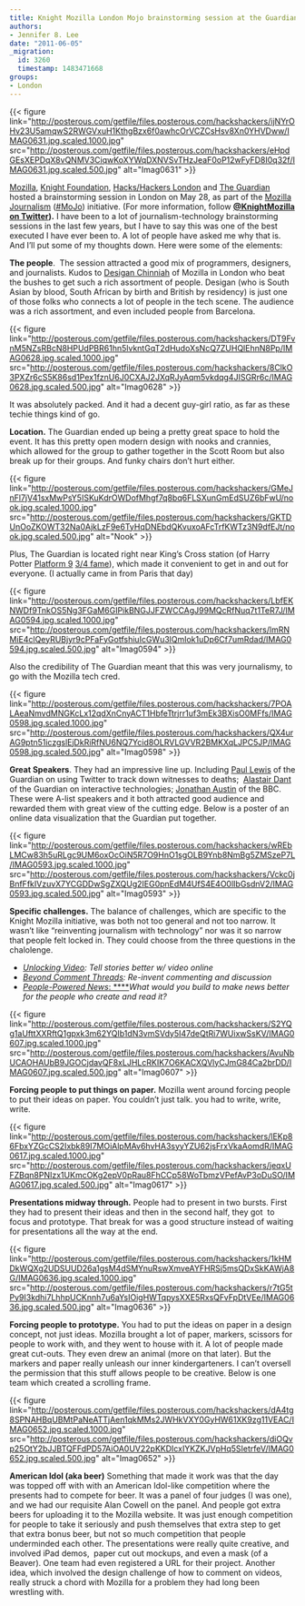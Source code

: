 ```yaml
---
title: Knight Mozilla London Mojo brainstorming session at the Guardian
authors:
- Jennifer 8. Lee
date: "2011-06-05"
_migration:
  id: 3260
  timestamp: 1483471668
groups:
- London
---
```




{{< figure link="http://posterous.com/getfile/files.posterous.com/hackshackers/ijNYrOHv23U5amqwS2RWGVxuH1KthgBzx6f0awhcOrVCZCsHsv8Xn0YHVDww/IMAG0631.jpg.scaled.1000.jpg" src="http://posterous.com/getfile/files.posterous.com/hackshackers/eHpdGEsXEPDqX8vQNMV3CiqwKoXYWqDXNVSvTHzJeaF0oP12wFyFD8I0q32f/IMAG0631.jpg.scaled.500.jpg" alt="Imag0631" >}}

[Mozilla][1], [Knight Foundation][2], [Hacks/Hackers London][3] and [The Guardian][4] hosted a brainstorming session in London on May 28, as part of the [Mozilla Journalism][5] ([#MoJo][6]) initiative. (For more information, follow **[@KnightMozilla on Twitter][7]).** I have been to a lot of journalism-technology brainstorming sessions in the last few years, but I have to say this was one of the best executed I have ever been to. A lot of people have asked me why that is. And I&#8217;ll put some of my thoughts down. Here were some of the elements:

**The people**.  The session attracted a good mix of programmers, designers, and journalists. Kudos to [Desigan Chinniah][8] of Mozilla in London who beat the bushes to get such a rich assortment of people. Desigan (who is South Asian by blood, South African by birth and British by residency) is just one of those folks who connects a lot of people in the tech scene. The audience was a rich assortment, and even included people from Barcelona.

{{< figure link="http://posterous.com/getfile/files.posterous.com/hackshackers/DT9FvnM5NZsRBcN8HPUdPBR61hn5lvkntGqT2dHudoXsNcQ7ZUHQlEhnN8Pp/IMAG0628.jpg.scaled.1000.jpg" src="http://posterous.com/getfile/files.posterous.com/hackshackers/8ClkO3PXZr6cS5K86sd1Pex1fznU6J0CXAJ2JXqRJyAqm5vkdqg4JISGRr6c/IMAG0628.jpg.scaled.500.jpg" alt="Imag0628" >}}

It was absolutely packed. And it had a decent guy-girl ratio, as far as these techie things kind of go.

**Location.** The Guardian ended up being a pretty great space to hold the event. It has this pretty open modern design with nooks and crannies, which allowed for the group to gather together in the Scott Room but also break up for their groups. And funky chairs don&#8217;t hurt either.

{{< figure link="http://posterous.com/getfile/files.posterous.com/hackshackers/GMeJnFl7jV41sxMwPsY5ISKuKdrOWDofMhgf7q8bq6FLSXunGmEdSUZ6bFwU/nook.jpg.scaled.1000.jpg" src="http://posterous.com/getfile/files.posterous.com/hackshackers/GKTDUnOoZKOWT32Na0AjkLzF9e6TyHqDNEbdQKvuxoAFcTrfKWTz3N9dfEJt/nook.jpg.scaled.500.jpg" alt="Nook" >}}

Plus, The Guardian is located right near King&#8217;s Cross station (of Harry Potter [Platform 9][9] [3/4 fame][9]), which made it convenient to get in and out for everyone. (I actually came in from Paris that day)

{{< figure link="http://posterous.com/getfile/files.posterous.com/hackshackers/LbfEKNWDf9TnkOS5Ng3FGaM6GIPikBNGJJFZWCCAgJ99MQcRfNuq7t1TeR7J/IMAG0594.jpg.scaled.1000.jpg" src="http://posterous.com/getfile/files.posterous.com/hackshackers/lmRNMiE4clQeyRUBjyr9cPFaFyGotfshiuIcGWu3lQmIok1uDp6Cf7umRdad/IMAG0594.jpg.scaled.500.jpg" alt="Imag0594" >}}

Also the credibility of The Guardian meant that this was very journalismy, to go with the Mozilla tech cred.

{{< figure link="http://posterous.com/getfile/files.posterous.com/hackshackers/7POALAeaNmvdMNGKcLx12qdXnCnyACT1HbfeTtrjrr1uf3mEk3BXisO0MFfs/IMAG0598.jpg.scaled.1000.jpg" src="http://posterous.com/getfile/files.posterous.com/hackshackers/QX4urAG9ptn51iczgslEjDkRiRfNU6NQ7Ycid8OLRVLGVVR2BMKXqLJPC5JP/IMAG0598.jpg.scaled.500.jpg" alt="Imag0598" >}}

**Great Speakers**. They had an impressive line up. Including [Paul Lewis][10] of the Guardian on using Twitter to track down witnesses to deaths;  [Alastair Dant][11] of the Guardian on interactive technologies; [Jonathan Austin][12] of the BBC. These were A-list speakers and it both attracted good audience and rewarded them with great view of the cutting edge. Below is a poster of an online data visualization that the Guardian put together.

{{< figure link="http://posterous.com/getfile/files.posterous.com/hackshackers/wREbLMCw83h5uRLgc9UM6oxOcOiN5R7O9HnO1sgOLB9Ynb8NmBg5ZMSzeP7L/IMAG0593.jpg.scaled.1000.jpg" src="http://posterous.com/getfile/files.posterous.com/hackshackers/Vckc0jBnfFfkIVzuvX7YCGDDwSgZXQUg2IEG0pnEdM4UfS4E4O0lIbGsdnV2/IMAG0593.jpg.scaled.500.jpg" alt="Imag0593" >}}

**Specific challenges.** The balance of challenges, which are specific to the Knight Mozilla initiative, was both not too general and not too narrow. It wasn&#8217;t like &#8220;reinventing journalism with technology&#8221; nor was it so narrow that people felt locked in. They could choose from the three questions in the chalolenge.

  * _[Unlocking Video][13]: Tell stories better w/ video online_
  * _[Beyond Comment Threads][14]: Re-invent commenting and discussion_
  * [_People-Powered News_: ****][15]_What would you build to make news better for the people who create and read it?_

{{< figure link="http://posterous.com/getfile/files.posterous.com/hackshackers/S2YQg1aUfttXXRftQ1gpxk3m62YQIb1dN3vmSVdy5I47deQtRi7WUixwSsKV/IMAG0607.jpg.scaled.1000.jpg" src="http://posterous.com/getfile/files.posterous.com/hackshackers/AvuNbUCAOHAUbB9JGOCjdavQF8xLJHLcRKIK7O6KACXQVlyCJmG84Ca2brDD/IMAG0607.jpg.scaled.500.jpg" alt="Imag0607" >}}

**Forcing people to put things on paper.** Mozilla went around forcing people to put their ideas on paper. You couldn&#8217;t just talk. you had to write, write, write.

{{< figure link="http://posterous.com/getfile/files.posterous.com/hackshackers/lEKp86FbxYZGcCS2Ixbk89I7MOiAlpMAv6hvHA3syyYZU62jsFrxVkaAomdR/IMAG0617.jpg.scaled.1000.jpg" src="http://posterous.com/getfile/files.posterous.com/hackshackers/jeqxUFZBqn8PNIzx1UKmcOKg2epV0pRau8FhCCp58WoTbmzVPefAvP3oDuSO/IMAG0617.jpg.scaled.500.jpg" alt="Imag0617" >}}

**Presentations midway through.** People had to present in two bursts. First they had to present their ideas and then in the second half, they got  to focus and prototype. That break for was a good structure instead of waiting for presentations all the way at the end.

{{< figure link="http://posterous.com/getfile/files.posterous.com/hackshackers/1kHMDkWQXg2UDSUUD26a1gsM4dSMYnuRswXmveAYFHRSj5msQDxSkKAWjA8G/IMAG0636.jpg.scaled.1000.jpg" src="http://posterous.com/getfile/files.posterous.com/hackshackers/r7tG5tPy9I3kdhi7LhhpUCKnnh7u6aYsIOigHWTqpysXXE5RxsQFvFpDtVEe/IMAG0636.jpg.scaled.500.jpg" alt="Imag0636" >}}

**Forcing people to prototype.** You had to put the ideas on paper in a design concept, not just ideas. Mozilla brought a lot of paper, markers, scissors for people to work with, and they went to house with it. A lot of people made great cut-outs. They even drew an animal (more on that later). But the markers and paper really unleash our inner kindergarteners. I can&#8217;t oversell the permission that this stuff allows people to be creative. Below is one team which created a scrolling frame.

{{< figure link="http://posterous.com/getfile/files.posterous.com/hackshackers/dA4tg8SPNAHBqUBMtPaNeATTjAen1qkMMs2JWHkVXY0GyHW61XK9zg11VEAC/IMAG0652.jpg.scaled.1000.jpg" src="http://posterous.com/getfile/files.posterous.com/hackshackers/diOQvp25OtY2bJJBTQFFdPD57AiOA0UV22pKKDIcxIYKZKJVpHq5SIetrfeV/IMAG0652.jpg.scaled.500.jpg" alt="Imag0652" >}}

**American Idol (aka beer)** Something that made it work was that the day was topped off with with an American Idol-like competition where the presents had to compete for beer. It was a panel of four judges (I was one), and we had our requisite Alan Cowell on the panel. And people got extra beers for uploading it to the Mozilla website. It was just enough competition for people to take it seriously and push themselves that extra step to get that extra bonus beer, but not so much competition that people underminded each other. The presentations were really quite creative, and involved iPad demos,  paper cut out mockups, and even a mask (of a Beaver). One team had even registered a URL for their project. Another idea, which involved the design challenge of how to comment on videos, really struck a chord with Mozilla for a problem they had long been wrestling with.

 [1]: http://mozilla.org/
 [2]: http://www.knightfoundation.org/
 [3]: http://meetuplondon.hackshackers.com/
 [4]: http://www.guardian.co.uk/
 [5]: https://drumbeat.org/journalism/
 [6]: https://twitter.com/#%21/search/mozilla%20%23mojo
 [7]: //twitter.com/KnightMozilla
 [8]: http://desiganchinniah.com
 [9]: http://www.crypto.com/photos/misc/platform9.75.html
 [10]: http://www.guardian.co.uk/profile/paullewis
 [11]: http://www.guardian.co.uk/profile/alastair-dant
 [12]: http://www.bbc.co.uk/blogs/journalismlabs/
 [13]: https://www.drumbeat.org/en-US/challenges/unlocking-video/
 [14]: https://www.drumbeat.org/en-US/challenges/beyond-comment-threads/
 [15]: https://www.drumbeat.org/en-US/challenges/open-webs-killer-app/